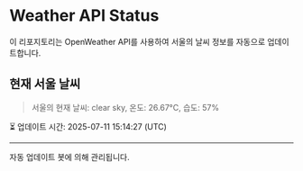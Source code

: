 
# Weather API Status

이 리포지토리는 OpenWeather API를 사용하여 서울의 날씨 정보를 자동으로 업데이트합니다.

## 현재 서울 날씨
> 서울의 현재 날씨: clear sky, 온도: 26.67°C, 습도: 57%

⏳ 업데이트 시간: 2025-07-11 15:14:27 (UTC)

---
자동 업데이트 봇에 의해 관리됩니다.
